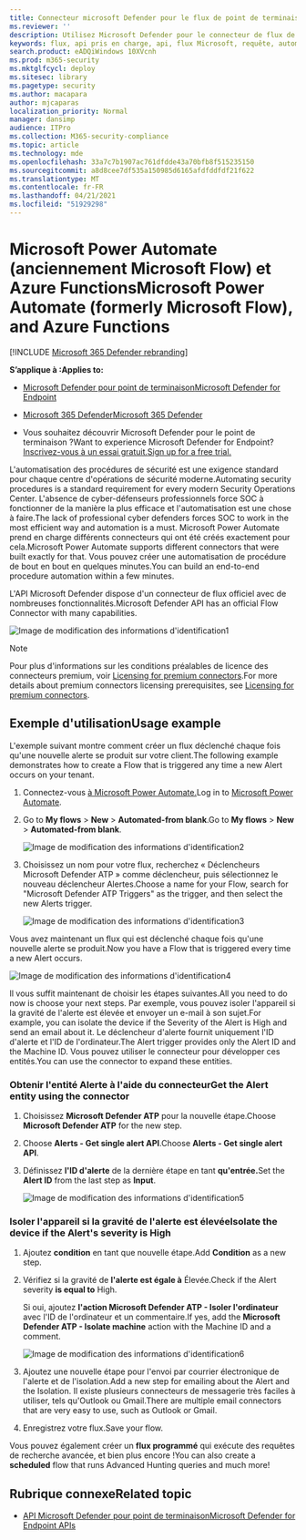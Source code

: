 ```yaml
---
title: Connecteur microsoft Defender pour le flux de point de terminaison
ms.reviewer: ''
description: Utilisez Microsoft Defender pour le connecteur de flux de point de terminaison pour automatiser la sécurité et créer un flux qui sera déclenché chaque fois qu'une nouvelle alerte se produit sur votre client.
keywords: flux, api pris en charge, api, flux Microsoft, requête, automatisation
search.product: eADQiWindows 10XVcnh
ms.prod: m365-security
ms.mktglfcycl: deploy
ms.sitesec: library
ms.pagetype: security
ms.author: macapara
author: mjcaparas
localization_priority: Normal
manager: dansimp
audience: ITPro
ms.collection: M365-security-compliance
ms.topic: article
ms.technology: mde
ms.openlocfilehash: 33a7c7b1907ac761dfdde43a70bfb8f515235150
ms.sourcegitcommit: a8d8cee7df535a150985d6165afdfddfdf21f622
ms.translationtype: MT
ms.contentlocale: fr-FR
ms.lasthandoff: 04/21/2021
ms.locfileid: "51929298"
---
```

# <a name="microsoft-power-automate-formerly-microsoft-flow-and-azure-functions"></a><span data-ttu-id="51644-104">Microsoft Power Automate (anciennement Microsoft Flow) et Azure Functions</span><span class="sxs-lookup"><span data-stu-id="51644-104">Microsoft Power Automate (formerly Microsoft Flow), and Azure Functions</span></span>

[!INCLUDE [Microsoft 365 Defender rebranding](../../includes/microsoft-defender.md)]

<span data-ttu-id="51644-105">**S’applique à :**</span><span class="sxs-lookup"><span data-stu-id="51644-105">**Applies to:**</span></span>
- [<span data-ttu-id="51644-106">Microsoft Defender pour point de terminaison</span><span class="sxs-lookup"><span data-stu-id="51644-106">Microsoft Defender for Endpoint</span></span>](https://go.microsoft.com/fwlink/p/?linkid=2154037)
- [<span data-ttu-id="51644-107">Microsoft 365 Defender</span><span class="sxs-lookup"><span data-stu-id="51644-107">Microsoft 365 Defender</span></span>](https://go.microsoft.com/fwlink/?linkid=2118804)


- <span data-ttu-id="51644-108">Vous souhaitez découvrir Microsoft Defender pour le point de terminaison ?</span><span class="sxs-lookup"><span data-stu-id="51644-108">Want to experience Microsoft Defender for Endpoint?</span></span> [<span data-ttu-id="51644-109">Inscrivez-vous à un essai gratuit.</span><span class="sxs-lookup"><span data-stu-id="51644-109">Sign up for a free trial.</span></span>](https://www.microsoft.com/microsoft-365/windows/microsoft-defender-atp?ocid=docs-wdatp-exposedapis-abovefoldlink) 

<span data-ttu-id="51644-110">L'automatisation des procédures de sécurité est une exigence standard pour chaque centre d'opérations de sécurité moderne.</span><span class="sxs-lookup"><span data-stu-id="51644-110">Automating security procedures is a standard requirement for every modern Security Operations Center.</span></span> <span data-ttu-id="51644-111">L'absence de cyber-défenseurs professionnels force SOC à fonctionner de la manière la plus efficace et l'automatisation est une chose à faire.</span><span class="sxs-lookup"><span data-stu-id="51644-111">The lack of professional cyber defenders forces SOC to work in the most efficient way and automation is a must.</span></span> <span data-ttu-id="51644-112">Microsoft Power Automate prend en charge différents connecteurs qui ont été créés exactement pour cela.</span><span class="sxs-lookup"><span data-stu-id="51644-112">Microsoft Power Automate supports different connectors that were built exactly for that.</span></span> <span data-ttu-id="51644-113">Vous pouvez créer une automatisation de procédure de bout en bout en quelques minutes.</span><span class="sxs-lookup"><span data-stu-id="51644-113">You can build an end-to-end procedure automation within a few minutes.</span></span>

<span data-ttu-id="51644-114">L'API Microsoft Defender dispose d'un connecteur de flux officiel avec de nombreuses fonctionnalités.</span><span class="sxs-lookup"><span data-stu-id="51644-114">Microsoft Defender API has an official Flow Connector with many capabilities.</span></span>

![Image de modification des informations d'identification1](images/api-flow-0.png)

> [!NOTE]
> <span data-ttu-id="51644-116">Pour plus d'informations sur les conditions préalables de licence des connecteurs premium, voir [Licensing for premium connectors](https://docs.microsoft.com/power-automate/triggers-introduction#licensing-for-premium-connectors).</span><span class="sxs-lookup"><span data-stu-id="51644-116">For more details about premium connectors licensing prerequisites, see [Licensing for premium connectors](https://docs.microsoft.com/power-automate/triggers-introduction#licensing-for-premium-connectors).</span></span>


## <a name="usage-example"></a><span data-ttu-id="51644-117">Exemple d'utilisation</span><span class="sxs-lookup"><span data-stu-id="51644-117">Usage example</span></span>

<span data-ttu-id="51644-118">L'exemple suivant montre comment créer un flux déclenché chaque fois qu'une nouvelle alerte se produit sur votre client.</span><span class="sxs-lookup"><span data-stu-id="51644-118">The following example demonstrates how to create a Flow that is triggered any time a new Alert occurs on your tenant.</span></span>

1. <span data-ttu-id="51644-119">Connectez-vous [à Microsoft Power Automate.](https://flow.microsoft.com)</span><span class="sxs-lookup"><span data-stu-id="51644-119">Log in to [Microsoft Power Automate](https://flow.microsoft.com).</span></span>

2. <span data-ttu-id="51644-120">Go to **My flows**  >  **New**  >  **Automated-from blank**.</span><span class="sxs-lookup"><span data-stu-id="51644-120">Go to **My flows** > **New** > **Automated-from blank**.</span></span>

    ![Image de modification des informations d'identification2](images/api-flow-1.png)

3. <span data-ttu-id="51644-122">Choisissez un nom pour votre flux, recherchez « Déclencheurs Microsoft Defender ATP » comme déclencheur, puis sélectionnez le nouveau déclencheur Alertes.</span><span class="sxs-lookup"><span data-stu-id="51644-122">Choose a name for your Flow, search for "Microsoft Defender ATP Triggers" as the trigger, and then select the new Alerts trigger.</span></span>

    ![Image de modification des informations d'identification3](images/api-flow-2.png)

<span data-ttu-id="51644-124">Vous avez maintenant un flux qui est déclenché chaque fois qu'une nouvelle alerte se produit.</span><span class="sxs-lookup"><span data-stu-id="51644-124">Now you have a Flow that is triggered every time a new Alert occurs.</span></span>

![Image de modification des informations d'identification4](images/api-flow-3.png)

<span data-ttu-id="51644-126">Il vous suffit maintenant de choisir les étapes suivantes.</span><span class="sxs-lookup"><span data-stu-id="51644-126">All you need to do now is choose your next steps.</span></span>
<span data-ttu-id="51644-127">Par exemple, vous pouvez isoler l'appareil si la gravité de l'alerte est élevée et envoyer un e-mail à son sujet.</span><span class="sxs-lookup"><span data-stu-id="51644-127">For example, you can isolate the device if the Severity of the Alert is High and send an email about it.</span></span>
<span data-ttu-id="51644-128">Le déclencheur d'alerte fournit uniquement l'ID d'alerte et l'ID de l'ordinateur.</span><span class="sxs-lookup"><span data-stu-id="51644-128">The Alert trigger provides only the Alert ID and the Machine ID.</span></span> <span data-ttu-id="51644-129">Vous pouvez utiliser le connecteur pour développer ces entités.</span><span class="sxs-lookup"><span data-stu-id="51644-129">You can use the connector to expand these entities.</span></span>

### <a name="get-the-alert-entity-using-the-connector"></a><span data-ttu-id="51644-130">Obtenir l'entité Alerte à l'aide du connecteur</span><span class="sxs-lookup"><span data-stu-id="51644-130">Get the Alert entity using the connector</span></span>

1. <span data-ttu-id="51644-131">Choisissez **Microsoft Defender ATP** pour la nouvelle étape.</span><span class="sxs-lookup"><span data-stu-id="51644-131">Choose **Microsoft Defender ATP** for the new step.</span></span>

2. <span data-ttu-id="51644-132">Choose **Alerts - Get single alert API**.</span><span class="sxs-lookup"><span data-stu-id="51644-132">Choose **Alerts - Get single alert API**.</span></span>

3. <span data-ttu-id="51644-133">Définissez **l'ID d'alerte** de la dernière étape en tant **qu'entrée.**</span><span class="sxs-lookup"><span data-stu-id="51644-133">Set the **Alert ID** from the last step as **Input**.</span></span>

    ![Image de modification des informations d'identification5](images/api-flow-4.png)

### <a name="isolate-the-device-if-the-alerts-severity-is-high"></a><span data-ttu-id="51644-135">Isoler l'appareil si la gravité de l'alerte est élevée</span><span class="sxs-lookup"><span data-stu-id="51644-135">Isolate the device if the Alert's severity is High</span></span>

1. <span data-ttu-id="51644-136">Ajoutez **condition** en tant que nouvelle étape.</span><span class="sxs-lookup"><span data-stu-id="51644-136">Add **Condition** as a new step.</span></span>

2. <span data-ttu-id="51644-137">Vérifiez si la gravité de **l'alerte est égale à** Élevée.</span><span class="sxs-lookup"><span data-stu-id="51644-137">Check if the Alert severity **is equal to** High.</span></span>

   <span data-ttu-id="51644-138">Si oui, ajoutez **l'action Microsoft Defender ATP - Isoler l'ordinateur** avec l'ID de l'ordinateur et un commentaire.</span><span class="sxs-lookup"><span data-stu-id="51644-138">If yes, add the **Microsoft Defender ATP - Isolate machine** action with the Machine ID and a comment.</span></span>

    ![Image de modification des informations d'identification6](images/api-flow-5.png)

3. <span data-ttu-id="51644-140">Ajoutez une nouvelle étape pour l'envoi par courrier électronique de l'alerte et de l'isolation.</span><span class="sxs-lookup"><span data-stu-id="51644-140">Add a new step for emailing about the Alert and the Isolation.</span></span> <span data-ttu-id="51644-141">Il existe plusieurs connecteurs de messagerie très faciles à utiliser, tels qu'Outlook ou Gmail.</span><span class="sxs-lookup"><span data-stu-id="51644-141">There are multiple email connectors that are very easy to use, such as Outlook or Gmail.</span></span>

4. <span data-ttu-id="51644-142">Enregistrez votre flux.</span><span class="sxs-lookup"><span data-stu-id="51644-142">Save your flow.</span></span>

<span data-ttu-id="51644-143">Vous pouvez également créer un **flux programmé** qui exécute des requêtes de recherche avancée, et bien plus encore !</span><span class="sxs-lookup"><span data-stu-id="51644-143">You can also create a **scheduled** flow that runs Advanced Hunting queries and much more!</span></span>

## <a name="related-topic"></a><span data-ttu-id="51644-144">Rubrique connexe</span><span class="sxs-lookup"><span data-stu-id="51644-144">Related topic</span></span>
- [<span data-ttu-id="51644-145">API Microsoft Defender pour point de terminaison</span><span class="sxs-lookup"><span data-stu-id="51644-145">Microsoft Defender for Endpoint APIs</span></span>](apis-intro.md)
